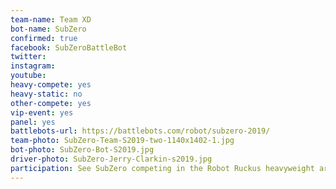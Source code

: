 ```yaml
---
team-name: Team XD
bot-name: SubZero
confirmed: true
facebook: SubZeroBattleBot
twitter:
instagram:
youtube:
heavy-compete: yes
heavy-static: no
other-compete: yes
vip-event: yes
panel: yes
battlebots-url: https://battlebots.com/robot/subzero-2019/
team-photo: SubZero-Team-S2019-two-1140x1402-1.jpg
bot-photo: SubZero-Bot-S2019.jpg
driver-photo: SubZero-Jerry-Clarkin-s2019.jpg
participation: See SubZero competing in the Robot Ruckus heavyweight arena. SubZero will be on display and the team will be available for meet and greet at the Ruckus VIP Fundraiser!
---
```

